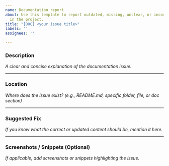 ```yaml
---
name: Documentation report
about: Use this template to report outdated, missing, unclear, or incorrect documentation
  in the project.
title: "[DOC] <your issue title>"
labels: ''
assignees: ''

---
```


### Description
_A clear and concise explanation of the documentation issue._

---

### Location
_Where does the issue exist? (e.g., README.md, specific folder, file, or doc section)_

---

### Suggested Fix
_If you know what the correct or updated content should be, mention it here._

---

### Screenshots / Snippets (Optional)
_If applicable, add screenshots or snippets highlighting the issue._
